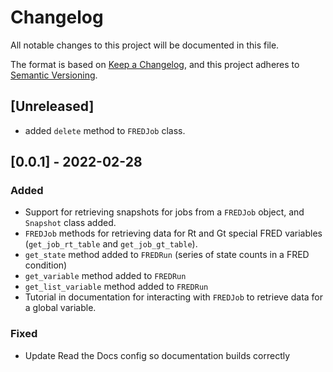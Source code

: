 # Changelog

All notable changes to this project will be documented in this file.

The format is based on [Keep a Changelog](https://keepachangelog.com/en/1.0.0/),
and this project adheres to [Semantic
Versioning](https://semver.org/spec/v2.0.0.html).

## [Unreleased]

- added `delete` method to `FREDJob` class.

## [0.0.1] - 2022-02-28

### Added

- Support for retrieving snapshots for jobs from a `FREDJob` object, and
  `Snapshot` class added.
- `FREDJob` methods for retrieving data for Rt and Gt special FRED variables
  (`get_job_rt_table` and `get_job_gt_table`).
- `get_state` method added to `FREDRun` (series of state counts in a FRED
  condition)
- `get_variable` method added to `FREDRun`
- `get_list_variable` method added to `FREDRun`
- Tutorial in documentation for interacting with `FREDJob` to retrieve data for
  a global variable.

### Fixed

- Update Read the Docs config so documentation builds correctly
